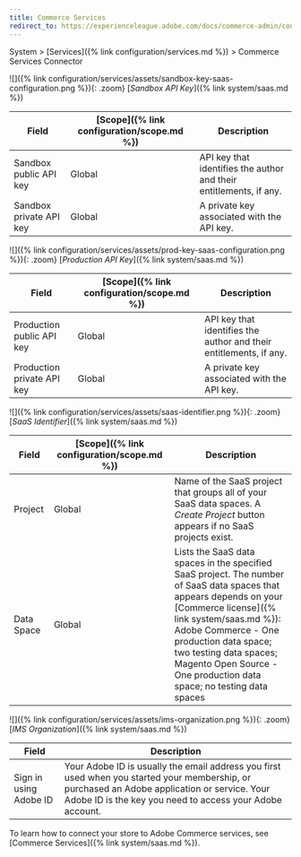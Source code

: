 ```yaml
---
title: Commerce Services
redirect_to: https://experienceleague.adobe.com/docs/commerce-admin/config/services/saas.html
---
```


System > [Services]({% link configuration/services.md %}) > Commerce Services Connector

![]({% link configuration/services/assets/sandbox-key-saas-configuration.png %}){: .zoom}
[_Sandbox API Key_]({% link system/saas.md %})

|Field|[Scope]({% link configuration/scope.md %})|Description|
|--- |--- |--- |
|Sandbox public API key|Global|API key that identifies the author and their entitlements, if any.|
|Sandbox private API key|Global|A private key associated with the API key.|

![]({% link configuration/services/assets/prod-key-saas-configuration.png %}){: .zoom}
[_Production API Key_]({% link system/saas.md %})

|Field|[Scope]({% link configuration/scope.md %})|Description|
|--- |--- |--- |
|Production public API key|Global|API key that identifies the author and their entitlements, if any.|
|Production private API key|Global|A private key associated with the API key.|

![]({% link configuration/services/assets/saas-identifier.png %}){: .zoom}
[_SaaS Identifier_]({% link system/saas.md %})

|Field|[Scope]({% link configuration/scope.md %})|Description|
|--- |--- |--- |
|Project|Global|Name of the SaaS project that groups all of your SaaS data spaces. A _Create Project_ button appears if no SaaS projects exist.|
|Data Space|Global|Lists the SaaS data spaces in the specified SaaS project. The number of SaaS data spaces that appears depends on your [Commerce license]({% link system/saas.md %}):<br />Adobe Commerce - One production data space; two testing data spaces;<br />Magento Open Source - One production data space; no testing data spaces|

![]({% link configuration/services/assets/ims-organization.png %}){: .zoom}
[_IMS Organization_]({% link system/saas.md %})

|Field|Description|
|--- |--- |
|Sign in using Adobe ID| Your Adobe ID is usually the email address you first used when you started your membership, or purchased an Adobe application or service. Your Adobe ID is the key you need to access your Adobe account.|

To learn how to connect your store to Adobe Commerce services, see [Commerce Services]({% link system/saas.md %}).
